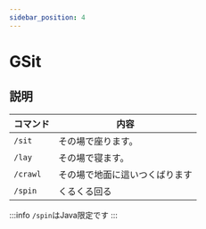 ```yaml
---
sidebar_position: 4
---
```


# GSit
## 説明


| コマンド | 内容 |
| ---- | ---- |
| `/sit` | その場で座ります。 |
| `/lay` | その場で寝ます。 |
| `/crawl` | その場で地面に這いつくばります |
| `/spin` | くるくる回る |

:::info
`/spin`はJava限定です
:::
